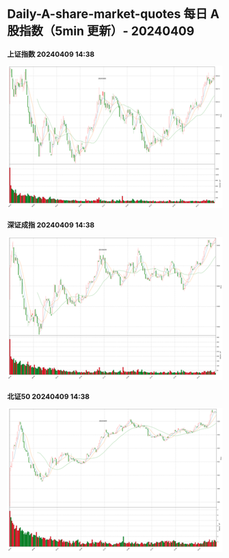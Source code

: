 
# Daily-A-share-market-quotes 每日 A 股指数（5min 更新）- 20240409

### 上证指数 20240409 14:38
![](./fig/2024/4/20240409-sh000001.png)

### 深证成指 20240409 14:38
![](./fig/2024/4/20240409-sz399001.png)

### 北证50 20240409 14:38
![](./fig/2024/4/20240409-bj899050.png)
